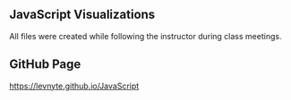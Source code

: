 ## JavaScript Visualizations

All files were created while following the instructor during class meetings.

## GitHub Page

https://levnyte.github.io/JavaScript